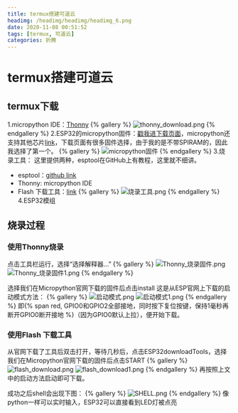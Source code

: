 ```yaml
---
title: termux搭建可道云
headimg: /headimg/headimg/headimg_6.png
date: 2020-11-08 00:51:52
tags: [termux, 可道云]
categories: 折腾
---
```

# termux搭建可道云
## termux下载
1.micropython IDE：[Thonny](https://thonny.org/)
{% gallery %}
![thonny_download.png](./thonny_download.png)
{% endgallery %}
2.ESP32的micropython固件：[戳我进下载页面](https://www.micropython.org/download/esp32/)，micropython还支持其他芯片[link](https://www.micropython.org/download/)，下载页面有很多固件选择，由于我的是不带SPIRAM的，因此我选择了第一个。
{% gallery %}
![micropython固件](./micropython固件.png)
{% endgallery %}
3.烧录工具：
这里提供两种，esptool在GitHub上有教程，这里就不细讲。
- esptool：[github link](https://github.com/espressif/esptool)
- Thonny: micropython IDE
- Flash 下载工具：[link](https://www.espressif.com/support/download/other-tools)
{% gallery %}
![烧录工具.png](./烧录工具.png)
{% endgallery %}
4.ESP32模组

## 烧录过程

### 使用Thonny烧录
点击工具栏运行，选择“选择解释器...”
{% gallery %}
![Thonny_烧录固件.png](./Thonny_烧录固件.png)
![Thonny_烧录固件1.png](./Thonny_烧录固件1.png)
{% endgallery %}

选择我们在Micropython官网下载的固件后点击install
这是从ESP官网上下载的启动模式方法：
{% gallery %}
![启动模式.png](./启动模式.png)
![启动模式1.png](./启动模式1.png)
{% endgallery %}
即{% span  red, GPIO0和GPIO2全部接地，同时按下复位按键，保持1毫秒再断开GPIO0断开接地 %}（因为GPIO0默认上拉），便开始下载。

### 使用Flash 下载工具
从官网下载了工具后双击打开，等待几秒后，点击ESP32downloadTools，选择我们在Micropython官网下载的固件后点击START
{% gallery %}
![flash_download.png](./flash_download.png)
![flash_download1.png](./flash_download1.png)
{% endgallery %}
再按照上文中的启动方法启动即可下载。

成功之后shell会出现下图：
{% gallery %}
![SHELL.png](./SHELL.png)
{% endgallery %}
像python一样可以实时输入，ESP32可以直接看到LED灯被点亮

